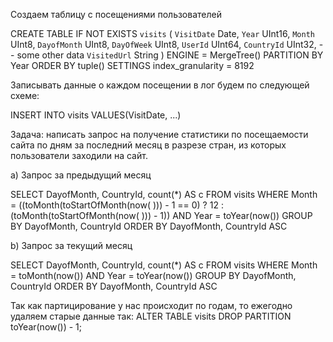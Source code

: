 Создаем таблицу с посещениями пользователей

CREATE TABLE IF NOT EXISTS `visits`  (
  `VisitDate` Date,
  `Year` UInt16,
  `Month` UInt8,
  `DayofMonth` UInt8,
  `DayOfWeek` UInt8,
  `UserId` UInt64,
  `CountryId` UInt32,
  -- some other data
  `VisitedUrl` String
) ENGINE = MergeTree()
PARTITION BY Year
ORDER BY tuple() 
SETTINGS index_granularity = 8192

Записывать данные о каждом посещении в лог будем по следующей схеме: 

INSERT INTO visits VALUES(VisitDate, ...)

Задача: написать запрос на получение статистики по посещаемости сайта по дням за последний месяц в разрезе стран, из которых пользователи заходили на сайт.

a) Запрос за предыдущий месяц

SELECT DayofMonth, CountryId, count(*) AS c 
FROM visits 
WHERE Month = ((toMonth(toStartOfMonth(now( ))) - 1 == 0) ? 12 : (toMonth(toStartOfMonth(now( ))) - 1)) AND Year = toYear(now()) 
GROUP BY DayofMonth, CountryId 
ORDER BY DayofMonth, CountryId ASC


b) Запрос за текущий месяц

SELECT DayofMonth, CountryId, count(*) AS c 
FROM visits 
WHERE Month = toMonth(now()) AND Year = toYear(now()) 
GROUP BY DayofMonth, CountryId 
ORDER BY DayofMonth, CountryId ASC

Так как партицирование у нас происходит по годам, то ежегодно удаляем старые данные так:
ALTER TABLE visits DROP PARTITION toYear(now()) - 1;

